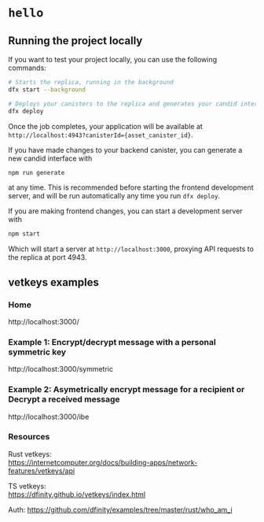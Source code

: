 # `hello`

## Running the project locally

If you want to test your project locally, you can use the following commands:

```bash
# Starts the replica, running in the background
dfx start --background

# Deploys your canisters to the replica and generates your candid interface
dfx deploy
```

Once the job completes, your application will be available at `http://localhost:4943?canisterId={asset_canister_id}`.

If you have made changes to your backend canister, you can generate a new candid interface with

```bash
npm run generate
```

at any time. This is recommended before starting the frontend development server, and will be run automatically any time you run `dfx deploy`.

If you are making frontend changes, you can start a development server with

```bash
npm start
```

Which will start a server at `http://localhost:3000`, proxying API requests to the replica at port 4943.

## vetkeys examples

### Home
http://localhost:3000/

### Example 1: Encrypt/decrypt message with a personal symmetric key
http://localhost:3000/symmetric

### Example 2: Asymetrically encrypt message for a recipient or Decrypt a received message
http://localhost:3000/ibe

### Resources
Rust vetkeys:  
https://internetcomputer.org/docs/building-apps/network-features/vetkeys/api

TS vetkeys:  
https://dfinity.github.io/vetkeys/index.html

Auth:
https://github.com/dfinity/examples/tree/master/rust/who_am_i
